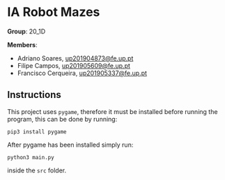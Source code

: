 # IA Robot Mazes
**Group**: 20_1D

**Members**:
- Adriano Soares, up201904873@fe.up.pt
- Filipe Campos, up201905609@fe.up.pt
- Francisco Cerqueira, up201905337@fe.up.pt

## Instructions

This project uses `pygame`, therefore it must be installed before running the program, this can be done by running:
```
pip3 install pygame
```

After pygame has been installed simply run:
```
python3 main.py
```
inside the `src` folder.
